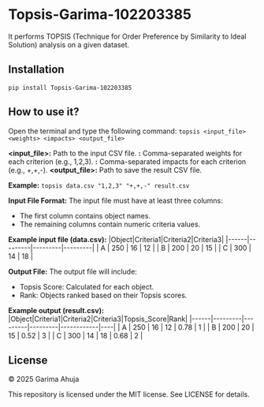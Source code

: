 # Topsis-Garima-102203385
It performs TOPSIS (Technique for Order Preference by Similarity to Ideal Solution) analysis on a given dataset.

## Installation
```pip install Topsis-Garima-102203385```

## How to use it?
Open the terminal and type the following command:
```topsis <input_file> <weights> <impacts> <output_file>```

**<input_file>:** Path to the input CSV file.
**<weights>:** Comma-separated weights for each criterion (e.g., 1,2,3).
**<impacts>:** Comma-separated impacts for each criterion (e.g., +,+,-).
**<output_file>:** Path to save the result CSV file.

**Example:**
```topsis data.csv "1,2,3" "+,+,-" result.csv```

**Input File Format:**
The input file must have at least three columns:
- The first column contains object names.
- The remaining columns contain numeric criteria values.

**Example input file (data.csv):**
|Object|Criteria1|Criteria2|Criteria3|
|------|---------|---------|---------|
|   A  |    250  |   16    |    12   |
|   B  |    200  |   20    |    15   |
|   C  |    300  |   14    |    18   |

**Output File:**
The output file will include:
- Topsis Score: Calculated for each object.
- Rank: Objects ranked based on their Topsis scores.

**Example output (result.csv):**
|Object|Criteria1|Criteria2|Criteria3|Topsis_Score|Rank|
|------|---------|---------|---------|------------|----|
|   A  |    250  |   16    |    12   |    0.78    |  1 |
|   B  |    200  |   20    |    15   |    0.52    |  3 |
|   C  |    300  |   14    |    18   |    0.68    |  2 |

## License
© 2025 Garima Ahuja

This repository is licensed under the MIT license. See LICENSE for details.
